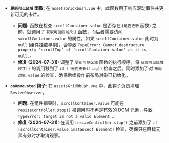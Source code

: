 - **`更新可见区域` 函数**: 在 `assetsGridRbush.vue` 中，此函数用于响应滚动事件并更新可见的卡片。
  - **问题:** 函数在检查 `scrollContainer.value` 是否存在 (`是否更新` 函数) 之前，就调用了 `获取可见区域尺寸` 函数，而后者需要访问 `scrollContainer.value` 的属性。如果 `scrollContainer.value` 此时为 `null` (组件挂载早期)，会导致 `TypeError: Cannot destructure property 'scrollTop' of 'scrollContainer.value' as it is null.`。
  - **修复 (2024-07-31):** 调整了 `更新可见区域` 函数的执行顺序，将 `获取可见区域尺寸()` 的调用移到了 `if (!是否更新(flag))` 检查之后。同时添加了对 `布局对象.value` 的检查，确保后续操作前布局对象已初始化。 

- **`onUnmounted` 钩子**: 在 `assetsGridRbush.vue` 中，此钩子负责清理 `ResizeObserver`。
  - **问题:** 在组件销毁时，`scrollContainer.value` 可能在 `resizeController.stop()` 被调用时不再是有效的 DOM 元素，导致 `TypeError: target is not a valid Element.`。
  - **修复 (2024-07-31):** 在调用 `resizeController.stop()` 之前添加了 `if (scrollContainer.value instanceof Element)` 检查，确保只在目标元素有效时才取消观察。 